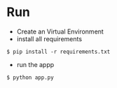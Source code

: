 # Run

- Create an Virtual Environment
- install all requirements

```
$ pip install -r requirements.txt
```
- run the appp

```
$ python app.py
```
